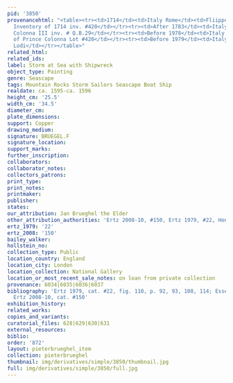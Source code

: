 ```yaml
---
pid: '3850'
provenancehtml: "<table><tr><td>1714</td><td>Italy Rome</td><td>Fliippo Colonna II
  Inventory of 1714 inv. #420</td></tr><tr><td>After 1783</td><td>Italy Rome</td><td>Archivo
  Colonna III inv. # Q.B.29</td></tr><tr><td>Before 1978</td><td>Italy Rome</td><td>Collection
  of Prince Colonna Lot #420</td></tr><tr><td>Before 1979</td><td>Italy Campione</td><td>Silvano
  Lodi</td></tr></table>"
related_html:
related_ids:
label: Storm at Sea with Shipwreck
object_type: Painting
genre: Seascape
tags: Mountain Rocks Storm Sailors Seascape Boat Ship
realdate: ca. 1595-ca. 1596
height_cm: '25.5'
width_cm: '34.5'
diameter_cm:
plate_dimensions:
support: Copper
drawing_medium:
signature: BRUEGEL.F
signature_location:
support_marks:
further_inscription:
collaborators:
collaborator_notes:
collectors_patrons:
print_type:
print_notes:
printmaker:
publisher:
states:
our_attribution: Jan Brueghel the Elder
other_attribution_authorities: 'Ertz 2008-10, #150, Ertz 1979, #22, Honig database'
ertz_1979: '22'
ertz_2008: '150'
bailey_walker:
hollstein_no:
collection_type: Public
location_country: England
location_city: London
location_collection: National Gallery
location_or_most_recent_sale_notes: on loan from private collection
provenance: 6034|6035|6036|6037
bibliography: 'Ertz 1979, cat. #22, fig. 110, p. 92, 93, 108, 114; Essen 1997, #30;
  Ertz 2008-10, cat. #150'
exhibition_history:
related_works:
copies_and_variants:
curatorial_files: 628|629|630|631
external_resources:
biblio:
order: '872'
layout: pieterbrueghel_item
collection: pieterbrueghel
thumbnail: img/derivatives/simple/3850/thumbnail.jpg
full: img/derivatives/simple/3850/full.jpg
---
```


